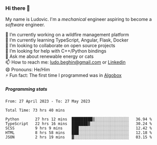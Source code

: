 ### Hi there 👋

My name is Ludovic. I'm a *mechanical* engineer aspiring to become a *software* engineer.

 🔭 I’m currently working on a wildfire management platform<br/>
 🌱 I’m currently learning TypeScript, Angular, Flask, Docker<br/>
 👯 I’m looking to collaborate on open source projects<br/>
 🤔 I’m looking for help with C++/Python bindings<br/>
 💬 Ask me about renewable energy or cats<br/>
 📫 How to reach me: ludo.beghin@gmail.com or [Linkedin](https://www.linkedin.com/in/ludovic-beghin/)<br/>
 😄 Pronouns: He/Him<br/>
 ⚡ Fun fact: The first time I programmed was in [Algobox](https://fr.wikipedia.org/wiki/Algobox)<br/>

##### Programming stats
<!--START_SECTION:waka-->

```text
From: 27 April 2023 - To: 27 May 2023

Total Time: 73 hrs 40 mins

Python       27 hrs 12 mins  █████████▒░░░░░░░░░░░░░░░   36.94 %
TypeScript   22 hrs 16 mins  ███████▓░░░░░░░░░░░░░░░░░   30.24 %
SCSS         9 hrs 9 mins    ███░░░░░░░░░░░░░░░░░░░░░░   12.42 %
HTML         8 hrs 58 mins   ███░░░░░░░░░░░░░░░░░░░░░░   12.18 %
JSON         2 hrs 19 mins   ▓░░░░░░░░░░░░░░░░░░░░░░░░   03.15 %
```

<!--END_SECTION:waka-->
